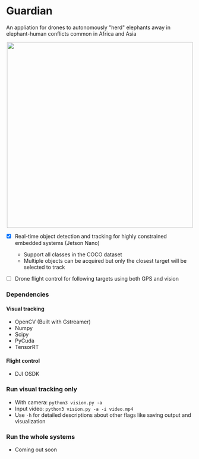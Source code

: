 # Guardian
An appliation for drones to autonomously "herd" elephants away in elephant-human conflicts common in Africa and Asia
<p align="center">
<img src="https://drive.google.com/uc?export=view&id=1J38g6nJbPlK3L8rlmR9Mt-0wpPOeYxrX" width="500">
</p>

- [x] Real-time object detection and tracking for highly constrained embedded systems (Jetson Nano)
  - Support all classes in the COCO dataset
  - Multiple objects can be acquired but only the closest target will be selected to track
- [ ] Drone flight control for following targets using both GPS and vision


### Dependencies
#### Visual tracking
- OpenCV (Built with Gstreamer)
- Numpy
- Scipy
- PyCuda
- TensorRT
#### Flight control
- DJI OSDK

### Run visual tracking only
- With camera: `python3 vision.py -a`
- Input video: `python3 vision.py -a -i video.mp4`
- Use `-h` for detailed descriptions about other flags like saving output and visualization
### Run the whole systems
- Coming out soon
